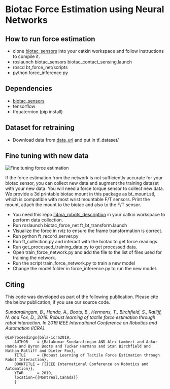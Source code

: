 # Biotac Force Estimation using Neural Networks


## How to run force estimation

-   clone [biotac\_sensors](https://bitbucket.org/robot-learning/biotac_sensors) into your catkin workspace and follow instructions to compile it.
-   roslaunch biotac\_sensors biotac\_contact\_sensing.launch
-   roscd bt\_force\_net/scripts
-   python force\_inference.py


## Dependencies

-   [biotac\_sensors](https://bitbucket.org/robot-learning/biotac_sensors)
-   tensorflow
-   tfquaternion (pip install)


## Dataset for retraining

-   Download data from [data\_url](https://drive.google.com/drive/folders/1jt4qU8XNqv8sWO23RZv2nOndkjUVpLgz?usp=sharing) and put in tf\_dataset/


## Fine tuning with new data

![Fine tuning force estimation](config/fine\_tuning.gif)

If the force estimation from the network is not sufficiently accurate for your biotac sensor, you can collect new data and augment the training dataset with your new data. You will need a force torque sensor to collect new data. We provide a 3d printable biotac mount in this package as bt\_mount.stl, which is compatible with most wrist mountable F/T sensors. Print the mount, attach the mount to the biotac and also to the F/T sensor.

-   You need this repo [ll4ma\_robots\_description](https://bitbucket.org/robot-learning/ll4ma_robots_description) in your catkin workspace to perform data collection.
-   Run roslaunch biotac\_force\_net ft\_bt\_transform.launch
-   Visualize the force in rviz to ensure the frame transformation is correct.
-   Run python ft\_record\_server.py
-   Run ft\_collection.py and interact with the biotac to get force readings.
-   Run get\_processed\_training\_data.py to get processed data.
-   Open train\_force\_network.py and add the file to the list of files used for training the network.
-   Run the script train\_force\_network.py to train a new model
-   Change the model folder in force\_inference.py to run the new model.


## Citing

This code was developed as part of the following publication. Please cite the below publication, if you use our source code.

*Sundaralingam, B., Handa, A., Boots, B., Hermans, T., Birchfield, S., Ratliff, N. and Fox, D., 2019. Robust learning of tactile force estimation through robot interaction. In 2019 IEEE International Conference on Robotics and Automation (ICRA).*

```
@InProceedings{bala-icra2019,
    AUTHOR    = {Balakumar Sundaralingam AND Alex Lambert and Ankur Handa and Byron Boots and Tucker Hermans and Stan Birchfield and Nathan Ratliff and Dieter Fox}, 
    TITLE     = {Robust Learning of Tactile Force Estimation through Robot Interaction}, 
    BOOKTITLE = {{IEEE International Conference on Robotics and Automation}}, 
    YEAR      = 2019,
    location={{Montreal,Canada}}
    }
```
